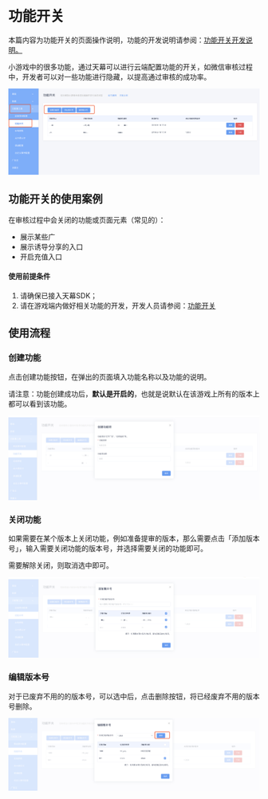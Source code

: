# 功能开关

本篇内容为功能开关的页面操作说明，功能的开发说明请参阅：[功能开关开发说明。](../../dev-guide/function-switch.md)

小游戏中的很多功能，通过天幕可以进行云端配置功能的开关，如微信审核过程中，开发者可以对一些功能进行隐藏，以提高通过审核的成功率。

![&#x529F;&#x80FD;&#x5F00;&#x5173;&#x914D;&#x7F6E;&#x9875;&#x9762;](../../.gitbook/assets/image%20%28114%29.png)

## **功能开关的使用案例**

在审核过程中会关闭的功能或页面元素（常见的）：

* 展示某些广
* 展示诱导分享的入口
* 开启充值入口

#### **使用前提条件**

1. 请确保已接入天幕SDK；
2. 请在游戏端内做好相关功能的开发，开发人员请参阅：[功能开关](../../dev-guide/function-switch.md)

## **使用流程**

### 创建功能

点击创建功能按钮，在弹出的页面填入功能名称以及功能的说明。

请注意：功能创建成功后，**默认是开启的**，也就是说默认在该游戏上所有的版本上都可以看到该功能。

![&#x521B;&#x5EFA;&#x529F;&#x80FD;&#x9879;](../../.gitbook/assets/image%20%2848%29.png)

### 关闭功能

如果需要在某个版本上关闭功能，例如准备提审的版本，那么需要点击「添加版本号」，输入需要关闭功能的版本号，并选择需要关闭的功能即可。

需要解除关闭，则取消选中即可。

![&#x5173;&#x95ED;&#x529F;&#x80FD;](../../.gitbook/assets/image%20%2824%29.png)

### 编辑版本号

对于已废弃不用的的版本号，可以选中后，点击删除按钮，将已经废弃不用的版本号删除。

![](../../.gitbook/assets/image%20%28116%29.png)



